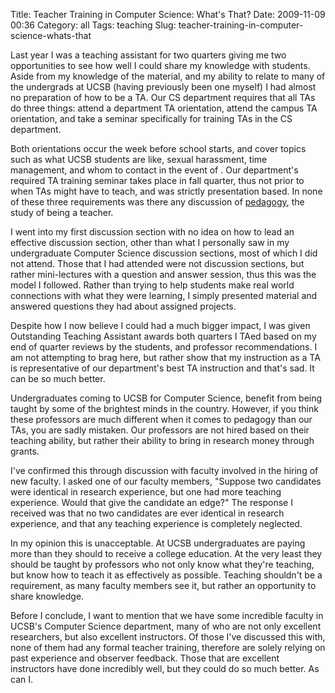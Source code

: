 Title: Teacher Training in Computer Science: What's That?
Date: 2009-11-09 00:36
Category: all
Tags: teaching
Slug: teacher-training-in-computer-science-whats-that

Last year I was a teaching assistant for two quarters giving me two
opportunities to see how well I could share my knowledge with students.
Aside from my knowledge of the material, and my ability to relate to
many of the undergrads at UCSB (having previously been one myself) I had
almost no preparation of how to be a TA. Our CS department requires that
all TAs do three things: attend a department TA orientation, attend the
campus TA orientation, and take a seminar specifically for training TAs
in the CS department.

Both orientations occur the week before school starts, and cover topics
such as what UCSB students are like, sexual harassment, time management,
and whom to contact in the event of <blank>. Our department's required
TA training seminar takes place in fall quarter, thus not prior to when
TAs might have to teach, and was strictly presentation based. In none of
these three requirements was there any discussion of [pedagogy][], the
study of being a teacher.

I went into my first discussion section with no idea on how to lead an
effective discussion section, other than what I personally saw in my
undergraduate Computer Science discussion sections, most of which I did
not attend. Those that I had attended were not discussion sections, but
rather mini-lectures with a question and answer session, thus this was
the model I followed. Rather than trying to help students make real
world connections with what they were learning, I simply presented
material and answered questions they had about assigned projects.

Despite how I now believe I could had a much bigger impact, I was given
Outstanding Teaching Assistant awards both quarters I TAed based on my
end of quarter reviews by the students, and professor recommendations. I
am not attempting to brag here, but rather show that my instruction as a
TA is representative of our department's best TA instruction and that's
sad. It can be so much better.

Undergraduates coming to UCSB for Computer Science, benefit from being
taught by some of the brightest minds in the country. However, if you
think these professors are much different when it comes to pedagogy than
our TAs, you are sadly mistaken. Our professors are not hired based on
their teaching ability, but rather their ability to bring in research
money through grants.

I've confirmed this through discussion with faculty involved in the
hiring of new faculty. I asked one of our faculty members, "Suppose two
candidates were identical in research experience, but one had more
teaching experience. Would that give the candidate an edge?" The
response I received was that no two candidates are ever identical in
research experience, and that any teaching experience is completely
neglected.

In my opinion this is unacceptable. At UCSB undergraduates are paying
more than they should to receive a college education. At the very least
they should be taught by professors who not only know what they're
teaching, but know how to teach it as effectively as possible. Teaching
shouldn't be a requirement, as many faculty members see it, but rather
an opportunity to share knowledge.

Before I conclude, I want to mention that we have some incredible
faculty in UCSB's Computer Science department, many of who are not only
excellent researchers, but also excellent instructors. Of those I've
discussed this with, none of them had any formal teacher training,
therefore are solely relying on past experience and observer feedback.
Those that are excellent instructors have done incredibly well, but they
could do so much better. As can I.

  [pedagogy]: http://en.wikipedia.org/wiki/Pedagogy
